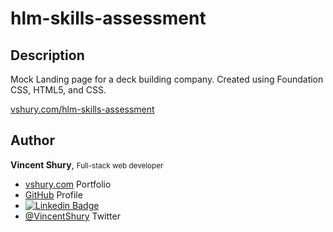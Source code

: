 # hlm-skills-assessment

## Description

Mock Landing page for a deck building company. Created using Foundation CSS, HTML5, and CSS.

[vshury.com/hlm-skills-assessment](http://www.vshury.com/hlm-skills-assessment)

## Author

**Vincent Shury**, <small>Full-stack web developer</small>

- [vshury.com](https://vshury.com/) Portfolio
- [GitHub](https://github.com/Vincent440) Profile
- [![Linkedin Badge](https://img.shields.io/badge/-Vincent_Shury-blue?style=flat-square&logo=Linkedin&logoColor=white&link=https://www.linkedin.com/in/vincent-shury/)](https://www.linkedin.com/in/VincentShury/)
- [@VincentShury](https://twitter.com/VincentShury) Twitter
